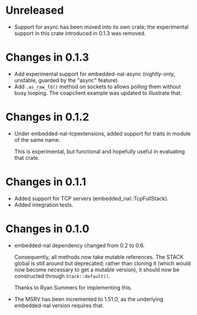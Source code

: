 # Unreleased

* Support for async has been moved into its own crate;
  the experimental support in this crate introduced in 0.1.3 was removed.

# Changes in 0.1.3

* Add experimental support for embedded-nal-async
  (nightly-only, unstable, guarded by the "async" feature).
* Add `.as_raw_fd()` method on sockets to allows polling them without busy looping.
  The coapclient example was updated to illustrate that.

# Changes in 0.1.2

* Under embedded-nal-tcpextensions, added support for traits in module of the same name.

  This is experimental, but functional and hopefully useful in evaluating that crate.

# Changes in 0.1.1

* Added support for TCP servers (embedded_nal::TcpFullStack).
* Added integration tests.

# Changes in 0.1.0

* embedded-nal dependency changed from 0.2 to 0.6.

  Consequently, all methods now take mutable references.
  The STACK global is still around but deprecated;
  rather than cloning it (which would now become necessary to get a mutable
  version), it should now be constructed through `Stack::default()`.

  Thanks to Ryan Summers for implementing this.

* The MSRV has been incremented to 1.51.0,
  as the underlying embedded-nal version requires that.
